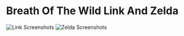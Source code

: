 # Breath Of The Wild Link And Zelda

![Link Screenshots](./images/link-screenshots.gif)
![Zelda Screenshots](./images/zelda-screenshots.gif)